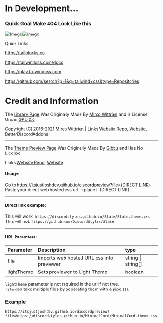 # In Development...

### Quick Goal Make 404 Look Like this

<img src="https://uv-app.wmeluna.repl.co/main/https%3A%2F%2Fmedia.discordapp.net%2Fattachments%2F824921608560181261%2F958410955954458674%2Funknown.png%3Fwidth%3D703%26height%3D439" alt="Image"/>![image](https://user-images.githubusercontent.com/68560159/160669931-3d413168-738b-4b29-b2c9-4f92e0ee467f.png)


Quick Links

https://tailblocks.cc

https://tailwindcss.com/docs

https://play.tailwindcss.com

https://github.com/search?p=1&q=tailwind+css&type=Repositories

# Credit and Information 

The [Library Page](https://itsjustjoshdev.github.io/library) Was Originally Made By [Mirco Wittrien](https://github.com/mwittrien) and is License Under [GPL-2.0](https://github.com/mwittrien/mwittrien.github.io/blob/master/LICENSE)

Copyright (C) 2016-2021 [Mirco Wittrien](https://github.com/mwittrien) | Links [Website Repo](https://github.com/mwittrien/mwittrien.github.io), [Website](https://mwittrien.github.io), [BetterDiscordAddons](https://github.com/mwittrien/BetterDiscordAddons)

---

The [Theme Preview Page](https://itsjustjoshdev.github.io/discordpreview) Was Originally Made By [Gibbu](https://github.com/Gibbu) and Has No License

Links [Website Repo](https://github.com/Gibbu/ThemePreview), [Website](https://gibbu.github.io/ThemePreview/)

#### Usage:  
Go to [https://itsjustjoshdev.github.io/discordpreview?file=(DIRECT LINK)](https://itsjustjoshdev.github.io/discordpreview?file)  
Paste your direct web hosted css url in place if (DIRECT LINK)

- - -

#### Direct link example:  
This will work: `https://discordstyles.github.io/Slate/Slate.theme.css`  
This will not: `https://github.com/DiscordStyles/Slate`

- - -

#### URL Paramters:  
| Parameter | Description | type |  
| :---- | :---- | :---- |
| file | Imports web hosted URL css into previewer | string \| string[] |
| lightTheme | Sets previewer to Light Theme | boolean |

`lightTheme` parameter is not required in the url if not true.  
`file` can take multiple files by separating them with a pipe (`|`).



### Example
```
https://itsjustjoshdev.github.io/discordpreview?file=https://discordstyles.github.io/MinimalCord/MinimalCord.theme.css|https://discordstyles.github.io/RadialStatus/RadialStatus.theme.css&lightTheme=true
```
